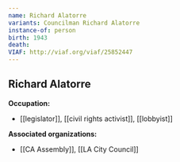 ```yaml
---
name: Richard Alatorre
variants: Councilman Richard Alatorre
instance-of: person
birth: 1943
death: 
VIAF: http://viaf.org/viaf/25852447
---
```

## Richard Alatorre

**Occupation:** 
- [[legislator]], [[civil rights activist]], [[lobbyist]]

**Associated organizations:** 
- [[CA Assembly]], [[LA City Council]]